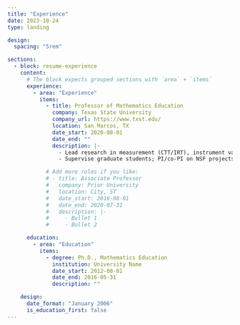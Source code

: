```yaml
---
title: "Experience"
date: 2023-10-24
type: landing

design:
  spacing: "5rem"

sections:
  - block: resume-experience
    content:
      # The block expects grouped sections with `area` + `items`
      experience:
        - area: "Experience"
          items:
            - title: Professor of Mathematics Education
              company: Texas State University
              company_url: https://www.txst.edu/
              location: San Marcos, TX
              date_start: 2020-08-01
              date_end: ""
              description: |-
                - Lead research in measurement (CTT/IRT), instrument validation, and proof-focused DBR.
                - Supervise graduate students; PI/co-PI on NSF projects.

            # Add more roles if you like:
            # - title: Associate Professor
            #   company: Prior University
            #   location: City, ST
            #   date_start: 2016-08-01
            #   date_end: 2020-07-31
            #   description: |-
            #     - Bullet 1
            #     - Bullet 2

      education:
        - area: "Education"
          items:
            - degree: Ph.D., Mathematics Education
              institution: University Name
              date_start: 2012-08-01
              date_end: 2016-05-31
              description: ""

    design:
      date_format: "January 2006"
      is_education_first: false
---
```

